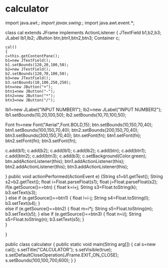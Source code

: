 # calculator
import java.awt.*;
import javax.swing.*;
import java.awt.event.*;

class cal extends JFrame implements ActionListener
{ JTextField b1,b2,b3;
JLabel lb1,lb2;
JButton btn,btn1,btn2,btn3;
Container c;

	cal()
	{ 
	c=this.getContentPane();
	b1=new JTextField();
	b1.setBounds(120,20,100,50);
	b2=new JTextField();
	b2.setBounds(120,70,100,50);
	b3=new JTextField();
	b3.setBounds(10,100,250,250);
	btn=new JButton("+");
	btn1=new JButton("-");
	btn2=new JButton("*");
	btn3=new JButton("/");
lb1=new JLabel("INPUT NUMBER1");
lb2=new JLabel("INPUT NUMBER2");
lb1.setBounds(10,20,100,50);
lb2.setBounds(10,70,100,50);

Font fn=new Font("Aerial",Font.BOLD,15);
btn.setBounds(10,150,70,40);
btn1.setBounds(100,150,70,40);
btn2.setBounds(200,150,70,40);
btn3.setBounds(300,150,70,40);
btn.setFont(fn);
btn1.setFont(fn);
btn2.setFont(fn);
btn3.setFont(fn);

c.add(b1);
c.add(b2);
c.add(lb1);
c.add(lb2);
c.add(btn);
c.add(btn1);
c.add(btn2);
c.add(btn3);
c.add(b3);
c.setBackground(Color.green);
	btn.addActionListener(this);
	btn1.addActionListener(this);
	btn2.addActionListener(this);
	btn3.addActionListener(this);
	
}
public void actionPerformed(ActionEvent e)
{String s1=b1.getText();
String s2=b2.getText();
float i=Float.parseFloat(s1);
float j=Float.parseFloat(s2);
	if(e.getSource()==btn)
	{
       float k=i+j;
        String s3=Float.toString(k);
	     b3.setText(s3);	
	}
	else if (e.getSource()==btn1)
	{
		float l=i-j;
		String s4=Float.toString(l);
		b3.setText(s4);
	}	
else if (e.getSource()==btn2)
	{
		float m=i*j;
		String s5=Float.toString(m);
		b3.setText(s5);
	}
else if (e.getSource()==btn3)
	{
		float n=i/j;
		String s5=Float.toString(n);
		b3.setText(s5);
	}		
}

}

public class calculator
{
 public static void main(String arg[])
 {
  cal s=new cal();
  s.setTitle("CALCULATOR");
  s.setVisible(true);
  s.setDefaultCloseOperation(JFrame.EXIT_ON_CLOSE);
  s.setBounds(100,100,700,600);
 }
}
